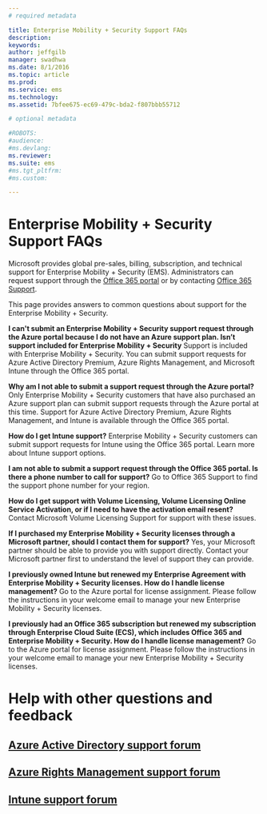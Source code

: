 ```yaml
---
# required metadata

title: Enterprise Mobility + Security Support FAQs
description:
keywords:
author: jeffgilb
manager: swadhwa
ms.date: 8/1/2016
ms.topic: article
ms.prod:
ms.service: ems
ms.technology:
ms.assetid: 7bfee675-ec69-479c-bda2-f807bbb55712

# optional metadata

#ROBOTS:
#audience:
#ms.devlang:
ms.reviewer:
ms.suite: ems
#ms.tgt_pltfrm:
#ms.custom:

---
```


# Enterprise Mobility + Security Support FAQs
Microsoft provides global pre-sales, billing, subscription, and technical support for Enterprise Mobility + Security (EMS). Administrators can request support through the  [Office 365 portal](https://portal.office.com/Default.aspx?SkipSspr=true) or by contacting  [Office 365 Support](https://support.office.com/article/Contact-Office-365-for-business-support-32a17ca7-6fa0-4870-8a8d-e25ba4ccfd4b?CorrelationId=c1f4c670-18b3-41ec-81c9-e8d383caa6ad).

This page provides answers to common questions about support for the Enterprise Mobility + Security.


**I can't submit an Enterprise Mobility + Security support request through the Azure portal because I do not have an Azure support plan. Isn’t support included for Enterprise Mobility + Security**
Support is included with Enterprise Mobility + Security. You can submit support requests for Azure Active Directory Premium, Azure Rights Management, and Microsoft Intune through the  Office 365 portal.

**Why am I not able to submit a support request through the Azure portal?**
Only Enterprise Mobility + Security customers that have also purchased an Azure support plan can submit support requests through the Azure portal at this time. Support for Azure Active Directory Premium, Azure Rights Management, and Intune is available through the  Office 365 portal.

**How do I get Intune support?**
Enterprise Mobility + Security customers can submit support requests for Intune using the  Office 365 portal. Learn more about  Intune support options.

**I am not able to submit a support request through the Office 365 portal. Is there a phone number to call for support?**
Go to  Office 365 Support to find the support phone number for your region.

**How do I get support with Volume Licensing, Volume Licensing Online Service Activation, or if I need to have the activation email resent?**
Contact  Microsoft Volume Licensing Support for support with these issues.

 **If I purchased my Enterprise Mobility + Security licenses through a Microsoft partner, should I contact them for support?**
Yes, your Microsoft partner should be able to provide you with support directly. Contact your Microsoft partner first to understand the level of support they can provide.

**I previously owned Intune but renewed my Enterprise Agreement with Enterprise Mobility + Security licenses. How do I handle license management?**
Go to the  Azure portal for license assignment. Please follow the instructions in your welcome email to manage your new Enterprise Mobility + Security licenses.

**I previously had an Office 365 subscription but renewed my subscription through Enterprise Cloud Suite (ECS), which includes Office 365 and Enterprise Mobility + Security. How do I handle license management?**
Go to the  Azure portal for license assignment. Please follow the instructions in your welcome email to manage your new Enterprise Mobility + Security licenses.

# Help with other questions and feedback
## [Azure Active Directory support forum](https://social.msdn.microsoft.com/forums/home?forum=windowsazuread)
## [Azure Rights Management support forum](http://www.yammer.com/AskIPTeam)
## [Intune support forum](https://social.technet.microsoft.com/forums/windows/home?category=microsoftintune)
